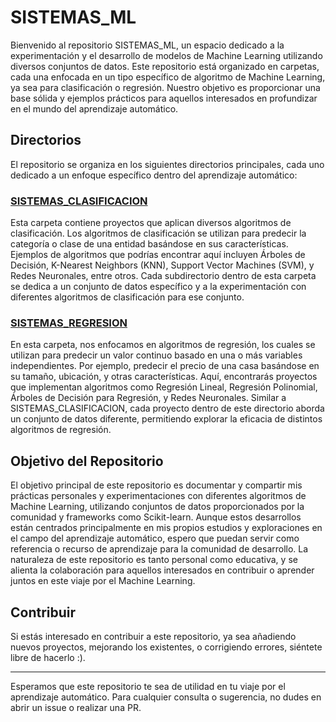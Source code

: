 # SISTEMAS_ML

Bienvenido al repositorio SISTEMAS_ML, un espacio dedicado a la experimentación y el desarrollo de modelos de Machine Learning utilizando diversos conjuntos de datos. Este repositorio está organizado en carpetas, cada una enfocada en un tipo específico de algoritmo de Machine Learning, ya sea para clasificación o regresión. Nuestro objetivo es proporcionar una base sólida y ejemplos prácticos para aquellos interesados en profundizar en el mundo del aprendizaje automático.

## Directorios

El repositorio se organiza en los siguientes directorios principales, cada uno dedicado a un enfoque específico dentro del aprendizaje automático:

### [SISTEMAS_CLASIFICACION](./Sistemas-ML-CLASIFICACION)

Esta carpeta contiene proyectos que aplican diversos algoritmos de clasificación. Los algoritmos de clasificación se utilizan para predecir la categoría o clase de una entidad basándose en sus características. Ejemplos de algoritmos que podrías encontrar aquí incluyen Árboles de Decisión, K-Nearest Neighbors (KNN), Support Vector Machines (SVM), y Redes Neuronales, entre otros. Cada subdirectorio dentro de esta carpeta se dedica a un conjunto de datos específico y a la experimentación con diferentes algoritmos de clasificación para ese conjunto.

### [SISTEMAS_REGRESION](./Sistemas-ML_REGRESION)

En esta carpeta, nos enfocamos en algoritmos de regresión, los cuales se utilizan para predecir un valor continuo basado en una o más variables independientes. Por ejemplo, predecir el precio de una casa basándose en su tamaño, ubicación, y otras características. Aquí, encontrarás proyectos que implementan algoritmos como Regresión Lineal, Regresión Polinomial, Árboles de Decisión para Regresión, y Redes Neuronales. Similar a SISTEMAS_CLASIFICACION, cada proyecto dentro de este directorio aborda un conjunto de datos diferente, permitiendo explorar la eficacia de distintos algoritmos de regresión.

## Objetivo del Repositorio

El objetivo principal de este repositorio es documentar y compartir mis prácticas personales y experimentaciones con diferentes algoritmos de Machine Learning, utilizando conjuntos de datos proporcionados por la comunidad y frameworks como Scikit-learn. Aunque estos desarrollos están centrados principalmente en mis propios estudios y exploraciones en el campo del aprendizaje automático, espero que puedan servir como referencia o recurso de aprendizaje para la comunidad de desarrollo. La naturaleza de este repositorio es tanto personal como educativa, y se alienta la colaboración para aquellos interesados en contribuir o aprender juntos en este viaje por el Machine Learning.

## Contribuir

Si estás interesado en contribuir a este repositorio, ya sea añadiendo nuevos proyectos, mejorando los existentes, o corrigiendo errores, siéntete libre de hacerlo :).

---

Esperamos que este repositorio te sea de utilidad en tu viaje por el aprendizaje automático. Para cualquier consulta o sugerencia, no dudes en abrir un issue o realizar una PR.
